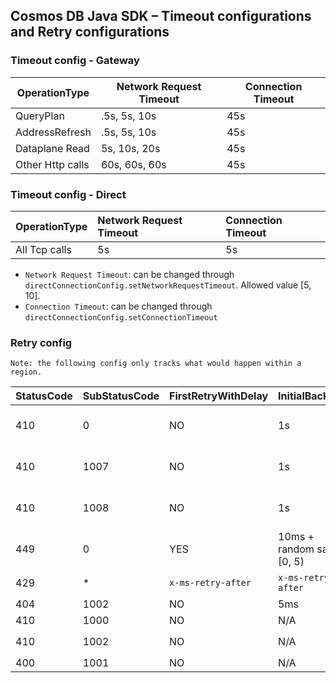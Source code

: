 ## Cosmos DB Java SDK – Timeout configurations and Retry configurations

### Timeout config - Gateway

| OperationType      | Network Request Timeout | Connection Timeout |
| -----------------  |------------------------ |------------------- |
| QueryPlan          | .5s, 5s, 10s            | 45s                |
| AddressRefresh     | .5s, 5s, 10s            | 45s                |
| Dataplane Read     | 5s, 10s, 20s            | 45s                |
| Other Http calls   | 60s, 60s, 60s           | 45s                |


### Timeout config - Direct
| OperationType      | Network Request Timeout | Connection Timeout |
| -----------------  |:----------------------- |:------------------ |
| All Tcp calls      | 5s                      | 5s                 |

- `Network Request Timeout`: can be changed through `directConnectionConfig.setNetworkRequestTimeout`. Allowed value [5, 10].
- `Connection Timeout`: can be changed through `directConnectionConfig.setConnectionTimeout`


### Retry config
`Note: the following config only tracks what would happen within a region.`

| StatusCode      | SubStatusCode | FirstRetryWithDelay | InitialBackoff               | MaxBackoff  | BackoffStrategy  | MaxRetryAttempts   | MaxRetryTimeout                         | Other notes                                   |
|-----------------| ---------------|--------------------| ---------------------------- | ----------- | ---------------- | ------------------ | --------------------------------------- | --------------------------------------------- |
| 410             | 0              | NO                 | 1s                           | 15s         | Exponential      | N/A                | 60s - Strong/Bounded, 30s - Others      |                                               |
| 410             | 1007           | NO                 | 1s                           | 15s         | Exponential      | N/A                | 60s - Strong/Bounded, 30s - Others      |                                               |
| 410             | 1008           | NO                 | 1s                           | 15s         | Exponential      | N/A                | 60s - Strong/Bounded, 30s - Others      |                                               |
| 449             | 0              | YES                | 10ms + random salt [0, 5)    | 1s          | Exponential      | N/A                | 60s - Strong/Bounded, 30s - Others      |                                               |
| 429             | *              | `x-ms-retry-after` | `x-ms-retry-after`           | 5s          | N/A              | 9 (by default)     | 30s (by default)                        | Configurable through `ThrottlingRetryOption`  |
| 404             | 1002           | NO                 | 5ms                          | 50ms        | Exponential      | N/A                | 5s                                      |                                               |
| 410             | 1000           | NO                 | N/A                          | N/A         | N/A              | 1                  | N/A                                     |                                               |
| 410             | 1002           | NO                 | N/A                          | N/A         | N/A              | 1                  | N/A                                     | Only applies to `Query`, `ChangeFeed`         |
| 400             | 1001           | NO                 | N/A                          | N/A         | N/A              | 1                  | N/A                                     |                                               |

